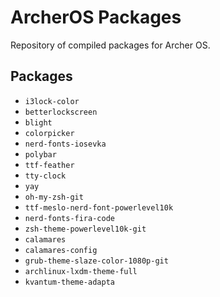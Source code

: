 # ArcherOS Packages
Repository of compiled packages for Archer OS.

## Packages

- `i3lock-color`
- `betterlockscreen`
- `blight`
- `colorpicker`
- `nerd-fonts-iosevka`
- `polybar`
- `ttf-feather`
- `tty-clock`
- `yay`
- `oh-my-zsh-git`
- `ttf-meslo-nerd-font-powerlevel10k`
- `nerd-fonts-fira-code`
- `zsh-theme-powerlevel10k-git`
- `calamares`
- `calamares-config`
- `grub-theme-slaze-color-1080p-git`
- `archlinux-lxdm-theme-full`
- `kvantum-theme-adapta`
